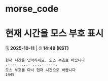 # morse_code
# 현재 시간을 모스 부호 표시
<!-- MORSE_TIME_START -->
🗓️ **2025-10-11** | ⏰ **14:49 (KST)**

```
현재 시간을 입력하세요. 모스 부호로 바꿉니다
.---- ....- ....- ----.
모스 부호를 다시 현재 시간으로 바꿉니다
1449
```
<!-- MORSE_TIME_END -->
